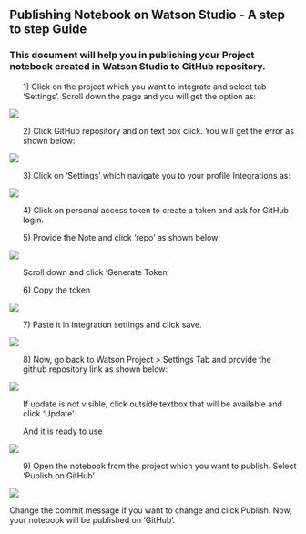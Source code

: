 ## Publishing Notebook on Watson Studio - A step to step Guide

<h3>This document will help you in publishing your Project notebook created in Watson Studio to GitHub repository.</h3>

<ol>1) Click on the project which you want to integrate and select tab ‘Settings’. Scroll down the page and you will get the option as:</ol>

<image src="https://user-images.githubusercontent.com/25001852/84366824-ff2f1d80-abf0-11ea-9553-fce91b34637c.png">

<ol>2)	Click GitHub repository and on text box click. You will get the error as shown below:</ol>
<image src="https://user-images.githubusercontent.com/25001852/84371794-d199a280-abf7-11ea-8237-f6604486fe80.png">

<ol>3)	Click on ‘Settings’ which navigate you to your profile Integrations as:</ol>
<image src="https://user-images.githubusercontent.com/25001852/84371824-e0805500-abf7-11ea-880a-b3b4f2a1c7d4.png"> 

<ol>4)	Click on personal access token to create a token and ask for GitHub login.</ol>
<ol>5)	Provide the Note and click ‘repo’ as shown below:</ol>
<image src="https://user-images.githubusercontent.com/25001852/84371860-ed9d4400-abf7-11ea-8fc1-34aa4f764b63.png">

<ol>Scroll down and click ‘Generate Token’</ol>

<ol>6)	Copy the token</ol>
<image src="https://user-images.githubusercontent.com/25001852/84371908-fc83f680-abf7-11ea-9f13-e7f74b959243.png">

<ol>7)	Paste it in integration settings and click save.</ol>
<image src="https://user-images.githubusercontent.com/25001852/84372006-21786980-abf8-11ea-9b1e-dba0c0e0fa95.png">
 
<ol>8)	Now, go back to Watson Project > Settings Tab and provide the github repository link as shown below:</ol>
<image src="https://user-images.githubusercontent.com/25001852/84372073-394fed80-abf8-11ea-90c2-ad0f7ed29210.png">

<ol>If update is not visible, click outside textbox that will be available and click ‘Update’.</ol>

<ol>And it is ready to use</ol>
<image src="https://user-images.githubusercontent.com/25001852/84372144-4f5dae00-abf8-11ea-808c-b610023595c3.png">

<ol>9)	Open the notebook from the project which you want to publish. Select ‘Publish on GitHub’</ol>
<image src="https://user-images.githubusercontent.com/25001852/84372189-5f758d80-abf8-11ea-9e27-fb3624ccb7d2.png">
 
Change the commit message if you want to change and click Publish. Now, your notebook will be published on ‘GitHub’.

